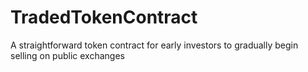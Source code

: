 # TradedTokenContract
A straightforward token contract for early investors to gradually begin selling on public exchanges
